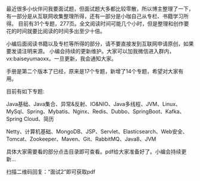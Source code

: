 最近很多小伙伴问我要面试题，但面试题大多都比较零散，所以博主整理了一下，有一部分是从互联网收集整理所得，还有一部分是小咖自己从专栏、书籍学习所得。
目前有31个专题，277页。全文阅读时间可能几个小时，但是整理和创作要花的时间就要比阅读的时间多出至少十倍。

小编后面阅读书籍以及专栏等所得的部分，请不要直接发到互联网申请原创，如果要发请注明来源。
小编会持续的更新维护。大家可以加我微信进入群内，vx:baiseyumaoxx。一旦更新，我会通知大家。

手册是第二个版本了已经，原来是17个专题，新增了14个专题，希望对大家有用。

目前有如下专题:

Java基础、Java集合、异常&反射、IO&NIO、Java多线程、JVM、Linux、MySql、Spring、Mybatis、Nginx、Redis、Dubbo、SpringBoot、Kafka、Spring Cloud、简历

Netty、计算机基础、MongoDB、JSP、Servlet、Elasticsearch、Web安全、Tomcat、Zookeeper、Maven、Git、RabbitMQ、Java8、JVM


具体大家需要看的部分点击目录即可查看。pdf给大家准备好了。小编会持续更新...

扫描二维码回复：“面试2”即可获取pdf


